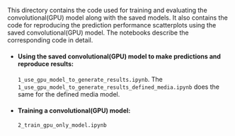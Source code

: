This directory contains the code used for training and evaluating the convolutional(GPU) model along with the saved models. It also contains the code for reproducing the prediction performance scatterplots using the saved convolutional(GPU) model. The notebooks describe the corresponding code in detail.

<ul>

  <li><h4>Using the saved convolutional(GPU) model to make predictions and reproduce results:</h4>
    <code>1_use_gpu_model_to_generate_results.ipynb</code>. The <code>1_use_gpu_model_to_generate_results_defined_media.ipynb</code> does the same for the defined media model.

  <li><h4>Training a convolutional(GPU) model:</h4>
      <code>2_train_gpu_only_model.ipynb</code>
  
</ul>
